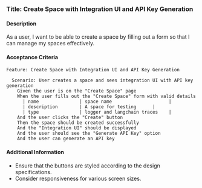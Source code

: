 ### Title: Create Space with Integration UI and API Key Generation

#### Description

As a user, I want to be able to create a space by filling out a form so that I can manage my spaces effectively.

#### Acceptance Criteria

```gherkin
Feature: Create Space with Integration UI and API Key Generation

  Scenario: User creates a space and sees integration UI with API key generation
    Given the user is on the "Create Space" page
    When the user fills out the "Create Space" form with valid details
      | name               | space name                     |
      | description        | A space for testing      |
      | type               | logger and langchain traces    |
    And the user clicks the "Create" button
    Then the space should be created successfully
    And the "Integration UI" should be displayed
    And the user should see the "Generate API Key" option
    And the user can generate an API key

```

#### Additional Information

- Ensure that the buttons are styled according to the design specifications.
- Consider responsiveness for various screen sizes.
